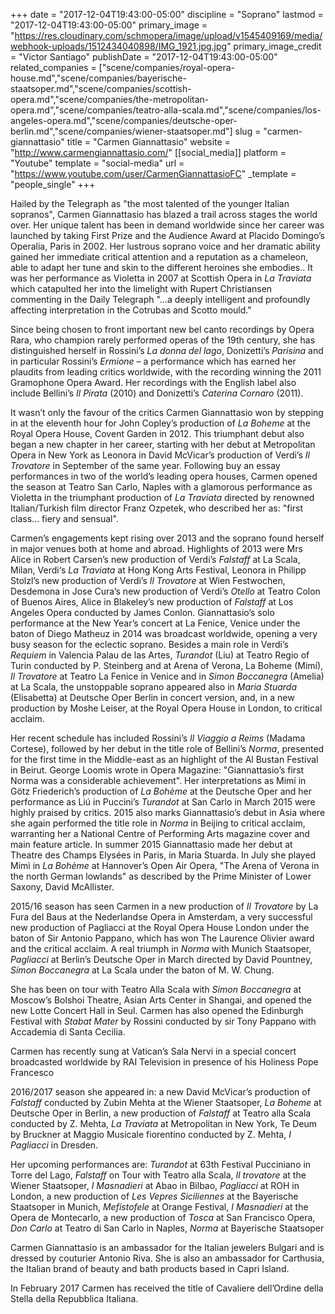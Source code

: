 +++
date = "2017-12-04T19:43:00-05:00"
discipline = "Soprano"
lastmod = "2017-12-04T19:43:00-05:00"
primary_image = "https://res.cloudinary.com/schmopera/image/upload/v1545409169/media/webhook-uploads/1512434040898/IMG_1921.jpg.jpg"
primary_image_credit = "Victor Santiago"
publishDate = "2017-12-04T19:43:00-05:00"
related_companies = ["scene/companies/royal-opera-house.md","scene/companies/bayerische-staatsoper.md","scene/companies/scottish-opera.md","scene/companies/the-metropolitan-opera.md","scene/companies/teatro-alla-scala.md","scene/companies/los-angeles-opera.md","scene/companies/deutsche-oper-berlin.md","scene/companies/wiener-staatsoper.md"]
slug = "carmen-giannattasio"
title = "Carmen Giannattasio"
website = "http://www.carmengiannattasio.com/"
[[social_media]]
platform = "Youtube"
template = "social-media"
url = "https://www.youtube.com/user/CarmenGiannattasioFC"
_template = "people_single"
+++

Hailed by the Telegraph as "the most talented of the younger Italian sopranos", Carmen Giannattasio has blazed a trail across stages the world over. Her unique talent has been in demand worldwide since her career was launched by taking First Prize and the Audience Award at Placido Domingo’s Operalia, Paris in 2002. Her lustrous soprano voice and her dramatic ability gained her immediate critical attention and a reputation as a chameleon, able to adapt her tune and skin to the different heroines she embodies.. It was her performance as Violetta in 2007 at Scottish Opera in *La Traviata* which catapulted her into the limelight with Rupert Christiansen commenting in the Daily Telegraph "…a deeply intelligent and profoundly affecting interpretation in the Cotrubas and Scotto mould."

Since being chosen to front important new bel canto recordings by Opera Rara, who champion rarely performed operas of the 19th century, she has distinguished herself in Rossini’s *La donna del lago*, Donizetti’s *Parisina* and in particular Rossini’s *Ermione* – a performance which has earned her plaudits from leading critics worldwide, with the recording winning the 2011 Gramophone Opera Award. Her recordings with the English label also include Bellini’s *Il Pirata* (2010) and Donizetti’s *Caterina Cornaro* (2011).

It wasn’t only the favour of the critics Carmen Giannattasio won by stepping in at the eleventh hour for John Copley’s production of *La Boheme* at the Royal Opera House, Covent Garden in 2012. This triumphant debut also began a new chapter in her career, starting with her debut at Metropolitan Opera in New York as Leonora in David McVicar’s production of Verdi’s *Il Trovatore* in September of the same year. Following buy an essay performances in two of the world’s leading opera houses, Carmen opened the season at Teatro San Carlo, Naples with a glamorous performance as Violetta in the triumphant production of *La Traviata* directed by renowned Italian/Turkish film director Franz Ozpetek, who described her as: "first class… fiery and sensual".

Carmen’s engagements kept rising over 2013 and the soprano found herself in major venues both at home and abroad. Highlights of 2013 were Mrs Alice in Robert Carsen’s new production of Verdi’s *Falstaff* at La Scala, Milan, Verdi‘s *La Traviata* at Hong Kong Arts Festival, Leonora in Philipp Stolzl’s new production of Verdi’s *Il Trovatore* at Wien Festwochen, Desdemona in Jose Cura’s new production of Verdi’s *Otello* at Teatro Colon of Buenos Aires, Alice in Blakeley’s new production of *Falstaff* at Los Angeles Opera conducted by James Conlon. Giannattasio’s solo performance at the New Year’s concert at La Fenice, Venice under the baton of Diego Matheuz in 2014 was broadcast worldwide, opening a very busy season for the eclectic soprano. Besides a main role in Verdi’s *Requiem* in Valencia Palau de las Artes, *Turandot* (Liu) at Teatro Regio of Turin conducted by P. Steinberg and at Arena of Verona, La Boheme (Mimí), *Il Trovatore* at Teatro La Fenice in Venice and in *Simon Boccanegra* (Amelia) at La Scala, the unstoppable soprano appeared also in *Maria Stuarda* (Elisabetta)  at Deutsche Oper Berlin in concert version, and, in a new production by Moshe Leiser, at the Royal Opera House in London, to critical acclaim.

Her recent schedule has included  Rossini’s *Il Viaggio a Reims* (Madama Cortese), followed by her debut in the title role of Bellini’s *Norma*, presented for the first time in the Middle-east as an highlight of the Al Bustan Festival in Beirut. George Loomis wrote in Opera Magazine: "Giannattasio’s first Norma was a considerable achievement". Her interpretations as Mimí in Götz Friederich’s production of *La Bohème* at the Deutsche Oper and her performance as Liú in Puccini’s *Turandot* at San Carlo in March 2015 were highly praised by critics. 2015 also marks Giannattasio’s debut in Asia where she again performed the title role in *Norma* in Beijing to critical acclaim, warranting her a National Centre of Performing Arts magazine cover and main feature article. In summer 2015 Giannattasio made her debut at Theatre des Champs Elysées in Paris, in Maria Stuarda. In July she played Mimì in *La Bohème* at Hannover’s Open Air Opera, "The Arena of Verona in the north German lowlands" as described by the Prime Minister of Lower Saxony, David McAllister.

2015/16 season has seen Carmen in a new production of *Il Trovatore* by La Fura del Baus at the Nederlandse Opera in Amsterdam, a very successful new production of Pagliacci at the Royal Opera House London under the baton of Sir Antonio Pappano, which has won The Laurence Olivier award and the critical acclaim. A real triumph in *Norma* with Munich Staatsoper, *Pagliacci* at Berlin’s Deutsche Oper in March directed by David Pountney, *Simon Boccanegra* at La Scala under the baton of M. W. Chung.

She has been on tour with Teatro Alla Scala with *Simon Boccanegra* at Moscow’s Bolshoi Theatre,  Asian Arts Center in Shangai, and opened the new Lotte Concert Hall in Seul. Carmen has also opened the Edinburgh Festival with *Stabat Mater* by Rossini conducted by sir Tony Pappano with Accademia di Santa Cecilia.

Carmen has recently sung at Vatican’s Sala Nervi in a special concert broadcasted worldwide by RAI Television in presence of his Holiness Pope Francesco

2016/2017 season she appeared in: a new David McVicar’s production of *Falstaff* conducted by Zubin Mehta at the Wiener Staatsoper, *La Boheme* at Deutsche Oper in Berlin, a new production of *Falstaff* at Teatro alla Scala conducted by Z. Mehta, *La Traviata* at Metropolitan in New York, Te Deum by Bruckner at Maggio Musicale fiorentino conducted by Z. Mehta,  *I Pagliacci* in Dresden.

Her upcoming performances are: *Turandot* at 63th Festival Pucciniano in Torre del Lago, *Falstaff* on Tour with Teatro alla Scala, *Il trovatore* at the Wiener Staatsoper, *I Masnadieri* at Abao in Bilbao, *Pagliacci* at ROH in London, a new production of *Les Vepres Siciliennes* at the Bayerische Staatsoper in Munich, *Mefistofele* at Orange Festival, *I Masnadieri* at the Opera de Montecarlo, a new production of *Tosca* at San Francisco Opera, *Don Carlo* at Teatro di San Carlo in Naples, *Norma* at Bayerische Staatsoper

Carmen Giannattasio is an ambassador for the Italian jewelers Bulgari and is dressed by couturier Antonio Riva. She is also an ambassador for Carthusia, the Italian brand of beauty and bath products based in Capri Island.

In February 2017 Carmen has received the title of Cavaliere dell’Ordine della Stella della Repubblica Italiana.
